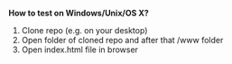 **How to test on Windows/Unix/OS X?**

1. Clone repo (e.g. on your desktop)
2. Open folder of cloned repo and after that /www folder
3. Open index.html file in browser